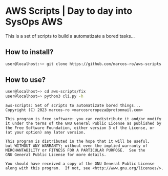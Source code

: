 # AWS Scripts | Day to day into SysOps AWS

This is a set of scripts to build a automatizate a bored tasks...

## How to install?

```bash
user@localhost:~> git clone https://github.com/marcos-ro/aws-scripts
```

## How to use?

```bash
user@localhost~> cd aws-scripts/fix
user@localhost~> python3 cli.py -h
```

```
aws-scripts: Set of scripts to automatizate bored things...
Copyright (C) 2023 marcos-ro <marcosroropeza@protonmail.com>

This program is free software: you can redistribute it and/or modify
it under the terms of the GNU General Public License as published by
the Free Software Foundation, either version 3 of the License, or
(at your option) any later version.

This program is distributed in the hope that it will be useful,
but WITHOUT ANY WARRANTY; without even the implied warranty of
MERCHANTABILITY or FITNESS FOR A PARTICULAR PURPOSE.  See the
GNU General Public License for more details.

You should have received a copy of the GNU General Public License
along with this program.  If not, see <http://www.gnu.org/licenses/>.

```
